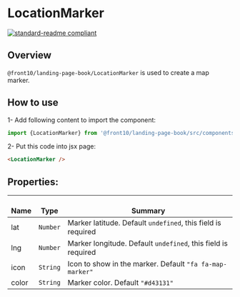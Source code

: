# LocationMarker

[![standard-readme compliant](https://img.shields.io/badge/standard--readme-OK-green.svg?style=flat-square)](https://github.com/RichardLitt/standard-readme)

## Overview
`@front10/landing-page-book/LocationMarker` is used to create a map marker.

## How to use
1- Add following content to import the component:
```js
import {LocationMarker} from '@front10/landing-page-book/src/components';
```

2- Put this code into jsx page:
```html
<LocationMarker />
```

## Properties:

| </br>Name   | </br>Type | </br>Summary                                                                                 | 
| ------------| - | ------------------------------------------------------------------------------------------------------ |
| lat | `Number` | Marker latitude. Default `undefined`, this field is required |
| lng | `Number` | Marker longitude. Default `undefined`, this field is required |
| icon | `String` | Icon to show in the marker. Default `"fa fa-map-marker"` |
| color | `String` | Marker color. Default `"#d43131"` |
